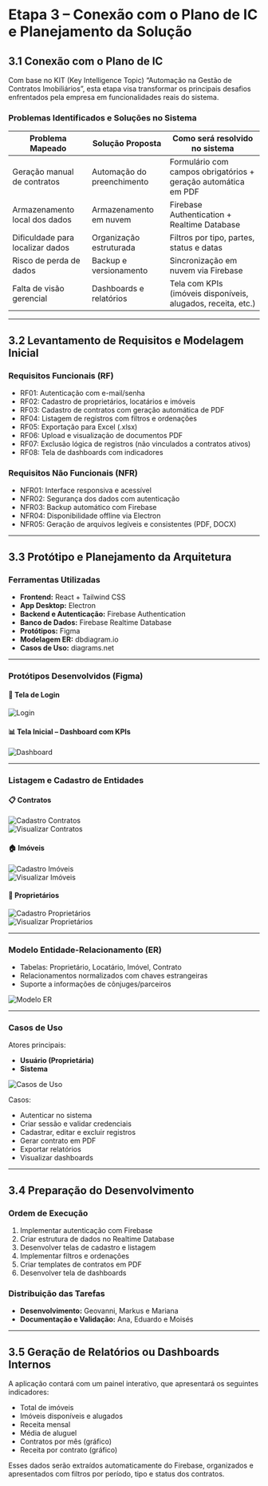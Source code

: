 # Etapa 3 – Conexão com o Plano de IC e Planejamento da Solução

## 3.1 Conexão com o Plano de IC

Com base no KIT (Key Intelligence Topic) “Automação na Gestão de Contratos Imobiliários”, esta etapa visa transformar os principais desafios enfrentados pela empresa em funcionalidades reais do sistema.

### Problemas Identificados e Soluções no Sistema

| Problema Mapeado                  | Solução Proposta             | Como será resolvido no sistema                                     |
|----------------------------------|------------------------------|--------------------------------------------------------------------|
| Geração manual de contratos      | Automação do preenchimento   | Formulário com campos obrigatórios + geração automática em PDF     |
| Armazenamento local dos dados    | Armazenamento em nuvem       | Firebase Authentication + Realtime Database                        |
| Dificuldade para localizar dados | Organização estruturada       | Filtros por tipo, partes, status e datas                           |
| Risco de perda de dados          | Backup e versionamento       | Sincronização em nuvem via Firebase                                |
| Falta de visão gerencial         | Dashboards e relatórios      | Tela com KPIs (imóveis disponíveis, alugados, receita, etc.)       |

---

## 3.2 Levantamento de Requisitos e Modelagem Inicial

### Requisitos Funcionais (RF)

- RF01: Autenticação com e-mail/senha  
- RF02: Cadastro de proprietários, locatários e imóveis  
- RF03: Cadastro de contratos com geração automática de PDF  
- RF04: Listagem de registros com filtros e ordenações  
- RF05: Exportação para Excel (.xlsx)  
- RF06: Upload e visualização de documentos PDF  
- RF07: Exclusão lógica de registros (não vinculados a contratos ativos)  
- RF08: Tela de dashboards com indicadores  

### Requisitos Não Funcionais (NFR)

- NFR01: Interface responsiva e acessível  
- NFR02: Segurança dos dados com autenticação  
- NFR03: Backup automático com Firebase  
- NFR04: Disponibilidade offline via Electron  
- NFR05: Geração de arquivos legíveis e consistentes (PDF, DOCX)  

---

## 3.3 Protótipo e Planejamento da Arquitetura

### Ferramentas Utilizadas

- **Frontend:** React + Tailwind CSS  
- **App Desktop:** Electron  
- **Backend e Autenticação:** Firebase Authentication  
- **Banco de Dados:** Firebase Realtime Database  
- **Protótipos:** Figma  
- **Modelagem ER:** dbdiagram.io  
- **Casos de Uso:** diagrams.net  

---

### Protótipos Desenvolvidos (Figma)

#### 🔐 Tela de Login

![Login](https://github.com/ICEI-PUC-Minas-PMV-SI/pmv-si-2025-1-pe8-t1-si-eixo8-t1-g5/blob/main/docs/etapa3/logo.png?raw=true)

#### 📊 Tela Inicial – Dashboard com KPIs

![Dashboard](https://github.com/ICEI-PUC-Minas-PMV-SI/pmv-si-2025-1-pe8-t1-si-eixo8-t1-g5/blob/main/docs/etapa3/dash.png?raw=true)

---

### Listagem e Cadastro de Entidades

#### 📋 Contratos

![Cadastro Contratos](https://github.com/ICEI-PUC-Minas-PMV-SI/pmv-si-2025-1-pe8-t1-si-eixo8-t1-g5/blob/main/docs/etapa3/cadastrocontrato.png?raw=true)  
![Visualizar Contratos](https://github.com/ICEI-PUC-Minas-PMV-SI/pmv-si-2025-1-pe8-t1-si-eixo8-t1-g5/blob/main/docs/etapa3/visualcontrato.png?raw=true)

#### 🏠 Imóveis

![Cadastro Imóveis](https://github.com/ICEI-PUC-Minas-PMV-SI/pmv-si-2025-1-pe8-t1-si-eixo8-t1-g5/blob/main/docs/etapa3/cadastroimoveis.png?raw=true)  
![Visualizar Imóveis](https://github.com/ICEI-PUC-Minas-PMV-SI/pmv-si-2025-1-pe8-t1-si-eixo8-t1-g5/blob/main/docs/etapa3/visualimoveis.png?raw=true)

#### 👤 Proprietários

![Cadastro Proprietários](https://github.com/ICEI-PUC-Minas-PMV-SI/pmv-si-2025-1-pe8-t1-si-eixo8-t1-g5/blob/main/docs/etapa3/cadastroproprietarios.png?raw=true)  
![Visualizar Proprietários](https://github.com/ICEI-PUC-Minas-PMV-SI/pmv-si-2025-1-pe8-t1-si-eixo8-t1-g5/blob/main/docs/etapa3/visualproprietarios.png?raw=true)

---

### Modelo Entidade-Relacionamento (ER)

- Tabelas: Proprietário, Locatário, Imóvel, Contrato  
- Relacionamentos normalizados com chaves estrangeiras  
- Suporte a informações de cônjuges/parceiros  

![Modelo ER](https://github.com/ICEI-PUC-Minas-PMV-SI/pmv-si-2025-1-pe8-t1-si-eixo8-t1-g5/blob/main/docs/etapa3/modeloentidadeer.png?raw=true)

---

### Casos de Uso

Atores principais:
- **Usuário (Proprietária)**
- **Sistema**

![Casos de Uso](https://github.com/ICEI-PUC-Minas-PMV-SI/pmv-si-2025-1-pe8-t1-si-eixo8-t1-g5/blob/main/docs/etapa3/casos.png?raw=true)

Casos:
- Autenticar no sistema  
- Criar sessão e validar credenciais  
- Cadastrar, editar e excluir registros  
- Gerar contrato em PDF  
- Exportar relatórios  
- Visualizar dashboards  

---

## 3.4 Preparação do Desenvolvimento

### Ordem de Execução

1. Implementar autenticação com Firebase  
2. Criar estrutura de dados no Realtime Database  
3. Desenvolver telas de cadastro e listagem  
4. Implementar filtros e ordenações  
5. Criar templates de contratos em PDF  
6. Desenvolver tela de dashboards  

### Distribuição das Tarefas

- **Desenvolvimento:** Geovanni, Markus e Mariana  
- **Documentação e Validação:** Ana, Eduardo e Moisés  

---

## 3.5 Geração de Relatórios ou Dashboards Internos

A aplicação contará com um painel interativo, que apresentará os seguintes indicadores:

- Total de imóveis  
- Imóveis disponíveis e alugados  
- Receita mensal  
- Média de aluguel  
- Contratos por mês (gráfico)  
- Receita por contrato (gráfico)  

Esses dados serão extraídos automaticamente do Firebase, organizados e apresentados com filtros por período, tipo e status dos contratos.

